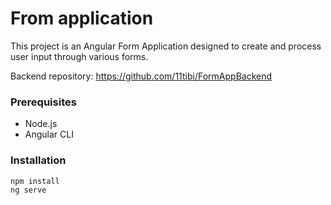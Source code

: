 # From application

This project is an Angular Form Application designed to create and process user input through various forms.

Backend repository: https://github.com/11tibi/FormAppBackend

### Prerequisites

- Node.js 
- Angular CLI

### Installation

```
npm install
ng serve
```
